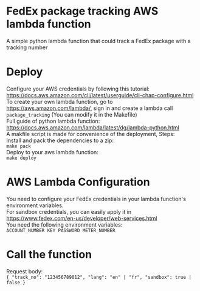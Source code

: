 # FedEx package tracking AWS lambda function
A simple python lambda function that could track a FedEx package with a tracking number

# Deploy
Configure your AWS credentials by following this tutorial: https://docs.aws.amazon.com/cli/latest/userguide/cli-chap-configure.html <br>
To create your own lambda function, go to https://aws.amazon.com/lambda/, sign in and create a lambda call `package_tracking` (You can modify it in the Makefile)<br>
Full guide of python lambda function: https://docs.aws.amazon.com/lambda/latest/dg/lambda-python.html<br>
A makfile script is made for convenience of the deployment, Steps:<br>
Install and pack the dependencies to a zip: <br>
`make pack` <br>
Deploy to your aws lambda function: <br>
`make deploy`

# AWS Lambda Configuration
You need to configure your FedEx credentials in your lambda function's environment variables. <br>
For sandbox credentials, you can easily apply it in https://www.fedex.com/en-us/developer/web-services.html <br>
You need the following environment variables: <br>
`ACCOUNT_NUMBER
KEY
PASSWORD
METER_NUMBER`

# Call the function
Request body: <br>
`{
  "track_no": "123456789012",
  "lang": "en" | "fr",
  "sandbox": true | false
}`